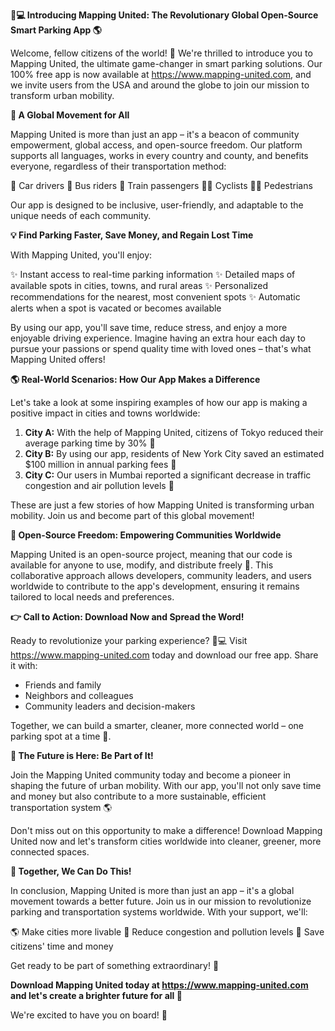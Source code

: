 **🚗💻 Introducing Mapping United: The Revolutionary Global Open-Source Smart Parking App 🌎**

Welcome, fellow citizens of the world! 🌟 We're thrilled to introduce you to Mapping United, the ultimate game-changer in smart parking solutions. Our 100% free app is now available at https://www.mapping-united.com, and we invite users from the USA and around the globe to join our mission to transform urban mobility.

**💬 A Global Movement for All**

Mapping United is more than just an app – it's a beacon of community empowerment, global access, and open-source freedom. Our platform supports all languages, works in every country and county, and benefits everyone, regardless of their transportation method:

🚗 Car drivers
🚌 Bus riders
🚂 Train passengers
🚴‍♂️ Cyclists
🏃‍♀️ Pedestrians

Our app is designed to be inclusive, user-friendly, and adaptable to the unique needs of each community.

**💡 Find Parking Faster, Save Money, and Regain Lost Time**

With Mapping United, you'll enjoy:

✨ Instant access to real-time parking information
✨ Detailed maps of available spots in cities, towns, and rural areas
✨ Personalized recommendations for the nearest, most convenient spots
✨ Automatic alerts when a spot is vacated or becomes available

By using our app, you'll save time, reduce stress, and enjoy a more enjoyable driving experience. Imagine having an extra hour each day to pursue your passions or spend quality time with loved ones – that's what Mapping United offers!

**🌎 Real-World Scenarios: How Our App Makes a Difference**

Let's take a look at some inspiring examples of how our app is making a positive impact in cities and towns worldwide:

1. **City A:** With the help of Mapping United, citizens of Tokyo reduced their average parking time by 30% 🚀
2. **City B:** By using our app, residents of New York City saved an estimated $100 million in annual parking fees 💸
3. **City C:** Our users in Mumbai reported a significant decrease in traffic congestion and air pollution levels 🌿

These are just a few stories of how Mapping United is transforming urban mobility. Join us and become part of this global movement!

**🤝 Open-Source Freedom: Empowering Communities Worldwide**

Mapping United is an open-source project, meaning that our code is available for anyone to use, modify, and distribute freely 🌱. This collaborative approach allows developers, community leaders, and users worldwide to contribute to the app's development, ensuring it remains tailored to local needs and preferences.

**👉 Call to Action: Download Now and Spread the Word!**

Ready to revolutionize your parking experience? 🚗💻 Visit https://www.mapping-united.com today and download our free app. Share it with:

* Friends and family
* Neighbors and colleagues
* Community leaders and decision-makers

Together, we can build a smarter, cleaner, more connected world – one parking spot at a time 💖.

**🌟 The Future is Here: Be Part of It!**

Join the Mapping United community today and become a pioneer in shaping the future of urban mobility. With our app, you'll not only save time and money but also contribute to a more sustainable, efficient transportation system 🌎

Don't miss out on this opportunity to make a difference! Download Mapping United now and let's transform cities worldwide into cleaner, greener, more connected spaces.

**💪 Together, We Can Do This!**

In conclusion, Mapping United is more than just an app – it's a global movement towards a better future. Join us in our mission to revolutionize parking and transportation systems worldwide. With your support, we'll:

🌎 Make cities more livable
🚗 Reduce congestion and pollution levels
💸 Save citizens' time and money

Get ready to be part of something extraordinary! 🌟

**Download Mapping United today at https://www.mapping-united.com and let's create a brighter future for all 🌈**

We're excited to have you on board! 👋